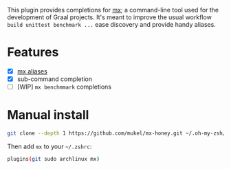 This plugin provides completions for [mx](https://github.com/graalvm/mx); a command-line tool used for the development of Graal projects.
It's meant to improve the usual workflow `build unittest benchmark ...` ease discovery and provide handy aliases.

# Features 
  - [X] [mx aliases](./_mx)
  - [X] sub-command completion
  - [ ] [WIP] `mx benchmmark` completions

# Manual install
```bash
git clone --depth 1 https://github.com/mukel/mx-honey.git ~/.oh-my-zsh/plugins/mx
```
Then add `mx` to your `~/.zshrc`:
```bash
plugins(git sudo archlinux mx)
```
